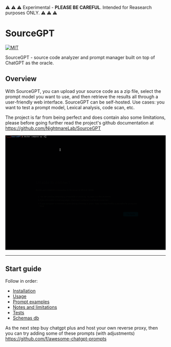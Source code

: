 :warning: :warning: :warning: Experimental - **PLEASE BE CAREFUL**. Intended for Reasearch purposes ONLY. :warning: :warning: :warning:

# SourceGPT

[![MIT](https://img.shields.io/packagist/l/doctrine/orm.svg?maxAge=2592000?style=plastic)](https://github.com/NightmareLab/SourceGPT/blob/main/LICENSE)

SourceGPT - source code analyzer and prompt manager built on top of ChatGPT as the oracle. 

## Overview
With SourceGPT, you can upload your source code as a zip file, select the prompt model you want to use, and then retrieve the results all through a user-friendly web interface. SourceGPT can be self-hosted. Use cases: you want to test a prompt model, Lexical analysis,  code scan, etc.

The project is far from being perfect and does contain also some limitations, please before going further read the project's github documentation at <a href="https://github.com/NightmareLab/SourceGPT#start-guide"> https://github.com/NightmareLab/SourceGPT </a>

![copertina.gif](./docs/imgs/copertina.gif)


----

## Start guide

Follow in order:

 - [Installation](./docs/installation.md)
 - [Usage](./docs/usage.md)
 - [Prompt examples](./docs/prompt_details.md)
 - [Notes and limitations](./docs/notes.md)
 - [Tests](./docs/tests.md)
 - [Schemas db](./docs/db.md)


As the next step buy chatgpt plus and host your own reverse proxy, then you can try adding some of these prompts (with adjustments) https://github.com/f/awesome-chatgpt-prompts


